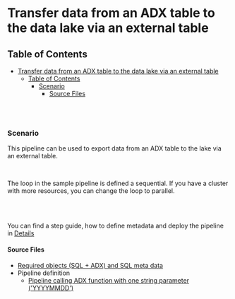 




# Transfer data from an ADX table to the data lake via an external table

## Table of Contents

- [Transfer data from an ADX table to the data lake via an external table](#transfer-data-from-an-adx-table-to-the-data-lake-via-an-external-table)
  - [Table of Contents](#table-of-contents)
    - [Scenario](#scenario)
      - [Source Files](#source-files)


<br>


<br>

### Scenario

This pipeline can be used to export data from an ADX table to the lake via an external table.

<br>

The loop in the sample pipeline is defined a sequential. If you have a cluster with more resources, you can change the loop to parallel.


<br>
<br>

You can find a step guide, how to define metadata and deploy the pipeline in [Details](./10SQLToADXCopy.md)

#### Source Files
 * [Required objects (SQL + ADX) and SQL meta data](./../../../sqldb/MT_DB/ScriptToGenerateMetaTestData/ADXExport/ADX_ExportToLake.sql)
 * Pipeline definition 
   * [Pipeline calling ADX function with one string parameter ('YYYYMMDD')](./../../../pipeline/ToADX/SQLtoLake-FunctionCall-ADX/SDMT-SQL-Lake-ADX-ViaFunctionTo-ADX-ConditionalDelete.json)
   

